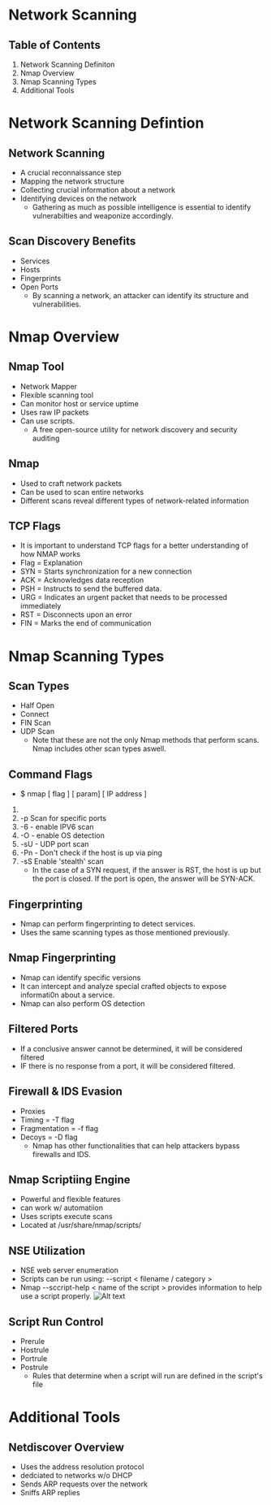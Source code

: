 # Network Scanning
## Table of Contents
1. Network Scanning Definiton
2. Nmap Overview
3. Nmap Scanning Types
4. Additional Tools
# Network Scanning Defintion
## Network Scanning
- A crucial reconnaissance step
- Mapping the network structure
- Collecting crucial information about a network
- Identifying devices on the network
    - Gathering as much as possible intelligence is essential to identify vulnerabilties and weaponize accordingly.
## Scan Discovery Benefits
- Services
- Hosts 
- Fingerprints 
- Open Ports
    - By scanning a network, an attacker can identify its structure and vulnerabilities.
# Nmap Overview
## Nmap Tool
- Network Mapper
- Flexible scanning tool
- Can monitor host or service uptime
- Uses raw IP packets
- Can use scripts.
    - A free open-source utility for network discovery and security auditing
## Nmap
- Used to craft network packets
- Can be used to scan entire networks
- Different scans reveal different types of network-related information
## TCP Flags
- It is important to understand TCP flags for a better understanding of how NMAP works
- Flag = Explanation
- SYN = Starts synchronization for a new connection
- ACK = Acknowledges data reception
- PSH = Instructs to send the buffered data.
- URG = Indicates an urgent packet that needs to be processed immediately
- RST = Disconnects upon an error
- FIN = Marks the end of communication
# Nmap Scanning Types
## Scan Types
- Half Open
- Connect
- FIN Scan
- UDP Scan
    - Note that these are not the only Nmap methods that perform scans. Nmap includes other scan types aswell.
## Command Flags
- $ nmap [ flag ] [ param] [ IP address ]
1. 
2. -p Scan for specific ports
3. -6 - enable IPV6 scan
4. -O - enable OS detection
5. -sU - UDP port scan
6. -Pn - Don't check if the host is up via ping
7. -sS Enable 'stealth' scan
    - In the case of a SYN request, if the answer is RST, the host is up but the port is closed. If the port is open, the answer will be SYN-ACK.
## Fingerprinting
- Nmap can perform fingerprinting to detect services.
- Uses the same scanning types as those mentioned previously.
## Nmap Fingerprinting
- Nmap can identify specific versions
- It can intercept and analyze special crafted objects to expose informati0n about a service.
- Nmap can also perform OS detection
## Filtered Ports
- If a conclusive answer cannot be determined, it will be considered filtered
- IF there is no response from a port, it will be considered filtered.
## Firewall & IDS Evasion
- Proxies
- Timing = -T flag
- Fragmentation = -f flag
- Decoys = -D flag
    - Nmap has other functionalities that can help attackers bypass firewalls and IDS.
## Nmap Scriptiing Engine
- Powerful and flexible features
- can work w/ automatiion
- Uses scripts execute scans
- Located at /usr/share/nmap/scripts/
## NSE Utilization
- NSE web server enumeration
- Scripts can be run using: --script < filename / category >
- Nmap --sccript-help < name of the script > provides information to help use a script properly.
![Alt text](<../assets/NSE Utilizations.png>)
## Script Run Control
- Prerule
- Hostrule
- Portrule
- Postrule
    - Rules that determine when a script will run are defined in the script's file
# Additional Tools
## Netdiscover Overview
- Uses the address resolution protocol
- dedciated to networks w/o DHCP
- Sends ARP requests over the network
- Sniffs ARP replies
 
